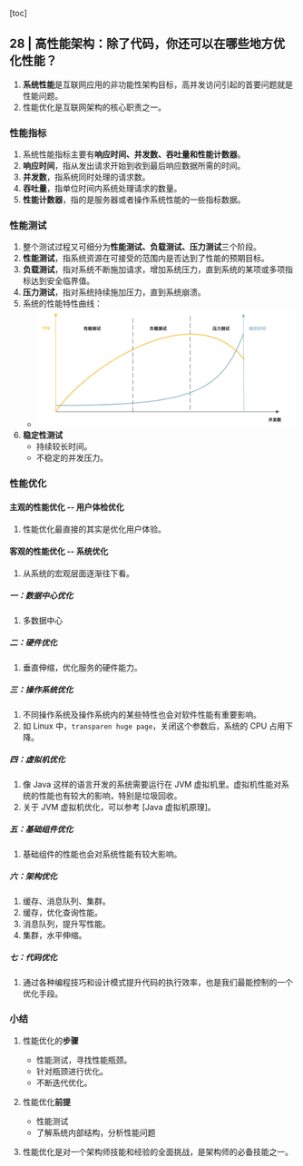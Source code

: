 [toc]

## 28 | 高性能架构：除了代码，你还可以在哪些地方优化性能？

1.  **系统性能**是互联网应用的非功能性架构目标，高并发访问引起的首要问题就是性能问题。
2.  性能优化是互联网架构的核心职责之一。

### 性能指标

1.  系统性能指标主要有**响应时间、并发数、吞吐量和性能计数器**。
2.  **响应时间**，指从发出请求开始到收到最后响应数据所需的时间。
3.  **并发数**，指系统同时处理的请求数。
4.  **吞吐量**，指单位时间内系统处理请求的数量。
5.  **性能计数器**，指的是服务器或者操作系统性能的一些指标数据。

### 性能测试

1.  整个测试过程又可细分为**性能测试、负载测试、压力测试**三个阶段。
2.  **性能测试**，指系统资源在可接受的范围内是否达到了性能的预期目标。
3.  **负载测试**，指对系统不断施加请求，增加系统压力，直到系统的某项或多项指标达到安全临界值。
4.  **压力测试**，指对系统持续施加压力，直到系统崩溃。
5.  系统的性能特性曲线：
    -   ![img](imgs/277a0f7ee4ed7eca950f206589847860.png)
6.  **稳定性测试**
    -   持续较长时间。
    -   不稳定的并发压力。

### 性能优化

#### 主观的性能优化 -- 用户体检优化

1.  性能优化最直接的其实是优化用户体验。

#### 客观的性能优化 -- 系统优化

1.  从系统的宏观层面逐渐往下看。

##### 一：数据中心优化

1.  多数据中心

##### 二：硬件优化

1.  垂直伸缩，优化服务的硬件能力。

##### 三：操作系统优化

1.  不同操作系统及操作系统内的某些特性也会对软件性能有重要影响。
2.  如 Linux 中，`transparen huge page`，关闭这个参数后，系统的 CPU 占用下降。

##### 四：虚拟机优化

1.  像 Java 这样的语言开发的系统需要运行在 JVM 虚拟机里。虚拟机性能对系统的性能也有较大的影响，特别是垃圾回收。
2.  关于 JVM 虚拟机优化，可以参考 [Java 虚拟机原理]。

##### 五：基础组件优化

1.  基础组件的性能也会对系统性能有较大影响。

##### 六：架构优化

1.  缓存、消息队列、集群。
2.  缓存，优化查询性能。
3.  消息队列，提升写性能。
4.  集群，水平伸缩。

##### 七：代码优化

1.  通过各种编程技巧和设计模式提升代码的执行效率，也是我们最能控制的一个优化手段。

### 小结

1.  性能优化的**步骤**
    -   性能测试，寻找性能瓶颈。
    -   针对瓶颈进行优化。
    -   不断迭代优化。

2.  性能优化**前提**
    -   性能测试
    -   了解系统内部结构，分析性能问题
3.  性能优化是对一个架构师技能和经验的全面挑战，是架构师的必备技能之一。




